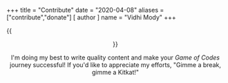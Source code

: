 +++
title = "Contribute"
date = "2020-04-08"
aliases = ["contribute","donate"]
[ author ]
  name = "Vidhi Mody"
+++

{{<center src="/img/contribute.gif" alt="coding">}}

I'm doing my best to write quality content and make your *Game of Codes* journey successful! If you'd like to appreciate my efforts, "Gimme a break, gimme a Kitkat!"


  


